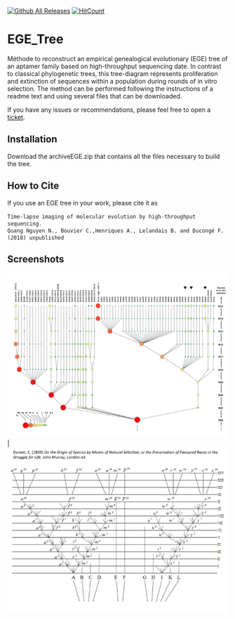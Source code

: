 [![Github All Releases](https://img.shields.io/github/downloads/AptaFred/EGE_tree/total.svg)](https://github.com/AptaFred/EGE_tree/releases)
[![HitCount](http://hits.dwyl.io/AptaFred/EGE_tree.svg)](http://hits.dwyl.io/AptaFred/EGE_tree)

# EGE_Tree
Méthode to reconstruct an empirical genealogical evolutionary (EGE) tree of an aptamer family based on high-throughput sequencing date.
In contrast to classical phylogenetic trees, this tree-diagram represents proliferation and extinction of sequences within a population during rounds of in vitro selection.
The method can be performed following the instructions of a readme text and using several files that can be downloaded.

If you have any issues or recommendations, please feel free to open a [ticket](https://github.com/AptaFred/EGE_tree/issues).

## Installation
Download the archiveEGE.zip that contains all the files necessary to build the tree.

## How to Cite
If you use an EGE tree in your work, please cite it as
```
Time-lapse imaging of molecular evolution by high-throughput sequencing. 
Quang Nguyen N., Bouvier C.,Henriques A., Lelandais B. and Ducongé F. (2018) unpublished
```
## Screenshots
![image](https://github.com/AptaFred/EGE_tree/blob/master/screenshot1.png)  |  ![image](https://github.com/AptaFred/EGE_tree/blob/master/screenshot2.png)
